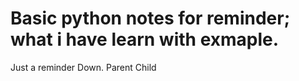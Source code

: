 # Basic python notes for reminder; what i have learn with exmaple.
Just a reminder Down.
  Parent
    Child
